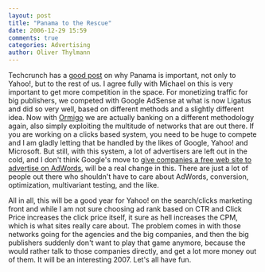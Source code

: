 ```yaml
---
layout: post
title: "Panama to the Rescue"
date: 2006-12-29 15:59
comments: true
categories: Advertising
author: Oliver Thylmann
---
```









Techcrunch has a [good post](http://www.techcrunch.com/2006/12/26/why-yahoos-panama-project-is-important/) on why Panama is important, not only to Yahoo!, but to the rest of us. I agree fully with Michael on this is very important to get more competition in the space. For monetizing traffic for big publishers, we competed with Google AdSense at what is now Ligatus and did so very well, based on different methods and a slightly different idea. Now with [Ormigo](https://ormigo.com/) we are actually banking on a different methodology again, also simply exploiting the multitude of networks that are out there. If you are working on a clicks based system, you need to be huge to compete and I am gladly letting that be handled by the likes of Google, Yahoo! and Microsoft. But still, with this system, a lot of advertisers are left out in the cold, and I don't think Google's move to [give companies a free web site to advertise on AdWords](http://adwords.blogspot.com/2006/12/advertise-online-even-if-you-dont-have.html), will be a real change in this. There are just a lot of people out there who shouldn't have to care about AdWords, conversion, optimization, multivariant testing, and the like.

All in all, this will be a good year for Yahoo! on the search/clicks marketing front and while I am not sure choosing ad rank based on CTR and Click Price increases the click price itself, it sure as hell increases the CPM, which is what sites really care about. The problem comes in with those networks going for the agencies and the big companies, and then the big publishers suddenly don't want to play that game anymore, because the would rather talk to those companies directly, and get a lot more money out of them. It will be an interesting 2007. Let's all have fun.

